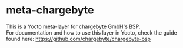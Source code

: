 # meta-chargebyte
This is a Yocto meta-layer for chargebyte GmbH's BSP.  
For documentation and how to use this layer in Yocto, check the guide found here: https://github.com/chargebyte/chargebyte-bsp

